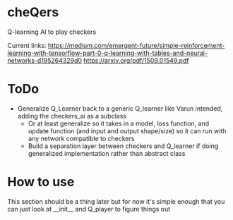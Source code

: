 # cheQers
Q-learning AI to play checkers

Current links:
https://medium.com/emergent-future/simple-reinforcement-learning-with-tensorflow-part-0-q-learning-with-tables-and-neural-networks-d195264329d0
https://arxiv.org/pdf/1509.01549.pdf

# ToDo
- Generalize Q_Learner back to a generic Q_learner like Varun intended, adding the checkers_ai as a subclass
  - Or at least generalize so it takes in a model, loss function, and update function (and input and output shape/size) so it can run with any network compatible to checkers
  - Build a separation layer between checkers and Q_learner if doing generalized implementation rather than abstract class

# How to use
This section should be a thing later but for now it's simple enough that you can just look at \_\_init\_\_ and Q_player to figure things out
